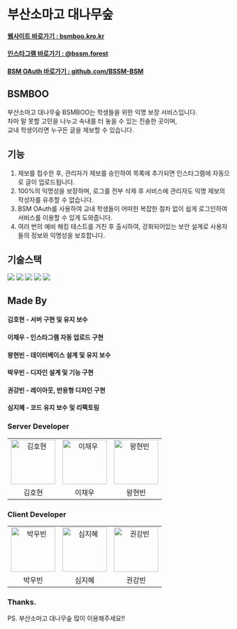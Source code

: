 # 부산소마고 대나무숲

#### <a href="https://bsmboo.kro.kr" target="_blank">웹사이트 바로가기 : bsmboo.kro.kr</a>
#### <a href="https://instagram.com/bssm.forest" target="_blank">인스타그램 바로가기 : @bssm.forest</a>
#### <a href="https://github.com/BSSM-BSM" target="_blank">BSM OAuth 바로가기 : github.com/BSSM-BSM</a>

## BSMBOO
부산소마고 대나무숲 BSMBOO는 학생들을 위한 익명 보장 서비스입니다.  
차마 말 못할 고민을 나누고 속내를 터 놓을 수 있는 진솔한 곳이며,  
교내 학생이라면 누구든 글을 제보할 수 있습니다.  

## 기능

1. 제보를 접수한 후, 관리자가 제보를 승인하여 목록에 추가되면 인스타그램에 자동으로 글이 업로드됩니다.  
2. 100%의 익명성을 보장하며, 로그를 전부 삭제 후 서비스에 관리자도 익명 제보의 작성자를 유추할 수 없습니다.  
3. BSM OAuth를 사용하여 교내 학생들이 어떠한 복잡한 절차 없이 쉽게 로그인하여 서비스를 이용할 수 있게 도와줍니다.  
4. 여러 번의 예비 해킹 테스트를 거친 후 출시하여, 강화되어있는 보안 설계로 사용자들의 정보와 익명성을 보호합니다.

## 기술스택

<div>
<img src="https://img.shields.io/badge/Node JS-green?style=for-the-badge&logo=Node.js&logoColor=white"/>
<img src="https://img.shields.io/badge/mysql-275f85?style=for-the-badge&logo=mysql&logoColor=white"/>
<img src="https://img.shields.io/badge/React JS-73c4f3?style=for-the-badge&logo=react&logoColor=white"/>
<img src="https://img.shields.io/badge/TypeScript-4376c1?style=for-the-badge&logo=typescript&logoColor=white"/>
  <img src="https://img.shields.io/badge/Sass-hotpink?style=for-the-badge&logo=sass&logoColor=white"/>
</div>

## Made By

#### 김호현 - 서버 구현 및 유지 보수
#### 이채우 - 인스타그램 자동 업로드 구현
#### 왕현빈 - 데이터베이스 설계 및 유지 보수
#### 박우빈 - 디자인 설계 및 기능 구현
#### 권강빈 - 레이아웃, 반응형 디자인 구현
#### 심지혜 - 코드 유지 보수 및 리팩토링

### Server Developer
<table>
    <tr>
        <td align="center">
            <a href="https://github.com/qlido">
                <img alt="김호현" src="https://avatars.githubusercontent.com/qlido" width="100" />
            </a>
        </td>
        <td align="center">
            <a href="https://github.com/chaewoo1002">
                <img alt="이채우" src="https://avatars.githubusercontent.com/chaewoo1002" width="100" />
            </a>
        </td>
        <td align="center">
            <a href="https://github.com/KimWang906">
                <img alt="왕현빈" src="https://avatars.githubusercontent.com/KimWang906" width="100" />
            </a>
        </td>
    </tr>
    <tr>
        <td align="center">김호현</td>
        <td align="center">이채우</td>
        <td align="center">왕현빈</td>
    </tr>
</table>

### Client Developer
<table>
    <tr>
        <td align="center">
            <a href="https://github.com/ubinquitous">
                <img alt="박우빈" src="https://avatars.githubusercontent.com/ubinquitous" width="100" />
            </a>
        </td>
        <td align="center">
            <a href="https://github.com/wickhye">
                <img alt="심지혜" src="https://avatars.githubusercontent.com/wickhye" width="100" />
            </a>
        </td>
        <td align="center">
            <a href="https://github.com/kwonkangbin">
                <img alt="권강빈" src="https://avatars.githubusercontent.com/kwonkangbin" width="100" />
            </a>
        </td>
    </tr>
    <tr>
        <td align="center">박우빈</td>
        <td align="center">심지혜</td>
        <td align="center">권강빈</td>
    </tr>
</table>

### Thanks.
PS. 부산소마고 대나무숲 많이 이용해주세요!!